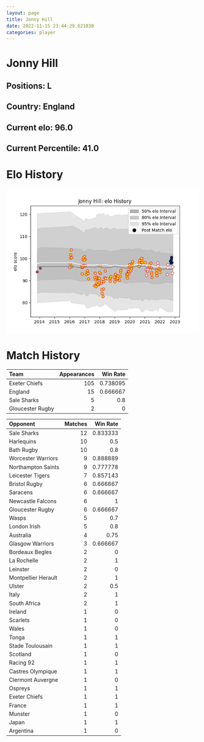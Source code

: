 ```yaml
---  
layout: page  
title: Jonny Hill  
date: 2022-11-15 23:44:29.621030  
categories: player  
---
```

# Jonny Hill

## Positions: L

## Country: England

## Current elo: 96.0

## Current Percentile: 41.0

# Elo History


![elo history](history_JonnyHill.png)
# Match History


| Team             |   Appearances |   Win Rate |
|:-----------------|--------------:|-----------:|
| Exeter Chiefs    |           105 |   0.738095 |
| England          |            15 |   0.666667 |
| Sale Sharks      |             5 |   0.8      |
| Gloucester Rugby |             2 |   0        |

| Opponent            |   Matches |   Win Rate |
|:--------------------|----------:|-----------:|
| Sale Sharks         |        12 |   0.833333 |
| Harlequins          |        10 |   0.5      |
| Bath Rugby          |        10 |   0.8      |
| Worcester Warriors  |         9 |   0.888889 |
| Northampton Saints  |         9 |   0.777778 |
| Leicester Tigers    |         7 |   0.857143 |
| Bristol Rugby       |         6 |   0.666667 |
| Saracens            |         6 |   0.666667 |
| Newcastle Falcons   |         6 |   1        |
| Gloucester Rugby    |         6 |   0.666667 |
| Wasps               |         5 |   0.7      |
| London Irish        |         5 |   0.8      |
| Australia           |         4 |   0.75     |
| Glasgow Warriors    |         3 |   0.666667 |
| Bordeaux Begles     |         2 |   0        |
| La Rochelle         |         2 |   1        |
| Leinster            |         2 |   0        |
| Montpellier Herault |         2 |   1        |
| Ulster              |         2 |   0.5      |
| Italy               |         2 |   1        |
| South Africa        |         2 |   1        |
| Ireland             |         1 |   0        |
| Scarlets            |         1 |   0        |
| Wales               |         1 |   0        |
| Tonga               |         1 |   1        |
| Stade Toulousain    |         1 |   1        |
| Scotland            |         1 |   0        |
| Racing 92           |         1 |   1        |
| Castres Olympique   |         1 |   1        |
| Clermont Auvergne   |         1 |   0        |
| Ospreys             |         1 |   1        |
| Exeter Chiefs       |         1 |   1        |
| France              |         1 |   1        |
| Munster             |         1 |   0        |
| Japan               |         1 |   1        |
| Argentina           |         1 |   0        |